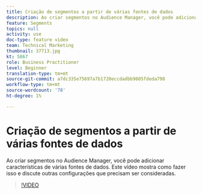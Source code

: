 ```yaml
---
title: Criação de segmentos a partir de várias fontes de dados
description: Ao criar segmentos no Audience Manager, você pode adicionar características de várias fontes de dados. Este vídeo mostra como fazer isso e discute outras configurações que precisam ser consideradas.
feature: Segments
topics: null
activity: use
doc-type: feature video
team: Technical Marketing
thumbnail: 37713.jpg
kt: 5867
role: Business Practitioner
level: Beginner
translation-type: tm+mt
source-git-commit: a7dc335e75697a7b1720eccdadbb9605fdeda798
workflow-type: tm+mt
source-wordcount: '78'
ht-degree: 1%

---
```



# Criação de segmentos a partir de várias fontes de dados

Ao criar segmentos no Audience Manager, você pode adicionar características de várias fontes de dados. Este vídeo mostra como fazer isso e discute outras configurações que precisam ser consideradas.

>[!VIDEO](https://video.tv.adobe.com/v/37713/?quality=12&learn=on)

